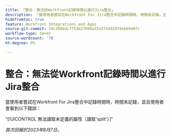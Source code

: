```yaml
---
title: 「整合：無法從Workfront記錄時間以進行Jira整合」
description: 「當使用者嘗試在Workfront For Jira整合中記錄時間時，時間未記錄，且使用者會看到錯誤。」
hidefromtoc: true
feature: Workfront Integrations and Apps
source-git-commit: 19c3b0bdc7f53b27690ad3a2f44d297deb6940fc
workflow-type: tm+mt
source-wordcount: '78'
ht-degree: 0%

---
```



# 整合：無法從Workfront記錄時間以進行Jira整合

當使用者嘗試在Workfront For Jira整合中記錄時間時，時間未記錄，並且使用者會看到以下錯誤：

&quot;[!UICONTROL 無法讀取未定義的屬性（讀取&#39;split&#39;）]&quot;

_首次回報於2023年8月7日。_

